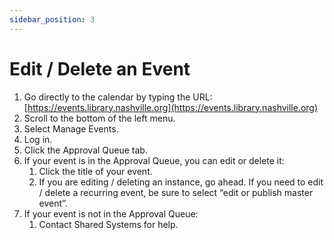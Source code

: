 ```yaml
---
sidebar_position: 3
---
```

# Edit / Delete an Event

1. Go directly to the calendar by typing the URL: [https://events.library.nashville.org](https://events.library.nashville.org)
1. Scroll to the bottom of the left menu.
1. Select Manage Events.
1. Log in.
1. Click the Approval Queue tab.
1. If your event is in the Approval Queue, you can edit or delete it:
    1. Click the title of your event.
    1. If you are editing / deleting an instance, go ahead. If you need to edit / delete a recurring event, be sure to select “edit or publish master event”.
1. If your event is not in the Approval Queue:
    1. Contact Shared Systems for help.
